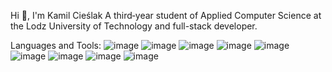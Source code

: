 

Hi 👋, I'm Kamil Cieślak
A third‑year student of Applied Computer Science at the Lodz University of Technology and full-stack developer.

Languages and Tools:
![image](https://github.com/kamill10/kamill10/assets/126703535/c48b893e-808a-46b2-80cd-86bb23cd5264)
![image](https://github.com/kamill10/kamill10/assets/126703535/73bbd9f2-a77e-4607-a0f9-d4a3116e399e)
![image](https://github.com/kamill10/kamill10/assets/126703535/7a2f7ed6-7513-44e2-86ff-d4445f86edee)
![image](https://github.com/kamill10/kamill10/assets/126703535/2b900017-12df-4649-b82a-9595a18ac217)
![image](https://github.com/kamill10/kamill10/assets/126703535/0d17fde3-21fa-434d-80b2-15afcf7c0b6c)
![image](https://github.com/kamill10/kamill10/assets/126703535/2e8030b2-b252-459e-8222-bb47d4642804)
![image](https://github.com/kamill10/kamill10/assets/126703535/00b5e206-7a33-424d-956f-fd7557faf8ba)
![image](https://github.com/kamill10/kamill10/assets/126703535/0ed9d1db-611a-4bd8-bda4-61152c124922)
![image](https://github.com/kamill10/kamill10/assets/126703535/b6775db4-1b0c-4b96-8842-71e74f1d24d9)




